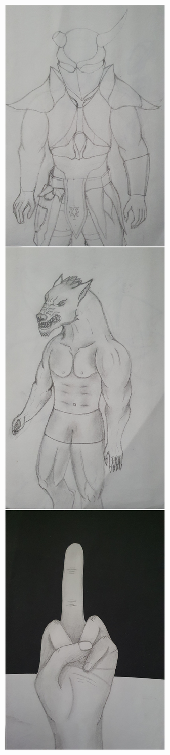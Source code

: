 ![alt text](https://github.com/L4550/Portfolio/blob/master/Drawings/Knight.jpg "Logo Title Text 1")
![alt text](https://github.com/L4550/Portfolio/blob/master/Drawings/Wolf.jpg "Logo Title Text 1")
![alt text](https://github.com/L4550/Portfolio/blob/master/Drawings/Hand.jpg "Logo Title Text 1")
